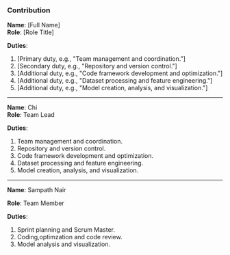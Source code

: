### Contribution 

**Name**: [Full Name]  
**Role**: [Role Title]  

**Duties**:
1. [Primary duty, e.g., "Team management and coordination."]
2. [Secondary duty, e.g., "Repository and version control."]
3. [Additional duty, e.g., "Code framework development and optimization."]
4. [Additional duty, e.g., "Dataset processing and feature engineering."]
5. [Additional duty, e.g., "Model creation, analysis, and visualization."]

---

**Name**: Chi  
**Role**: Team Lead  

**Duties**:
1. Team management and coordination.  
2. Repository and version control.  
3. Code framework development and optimization.  
4. Dataset processing and feature engineering.  
5. Model creation, analysis, and visualization.

---

**Name**: Sampath Nair 

**Role**: Team Member  

**Duties**:
1. Sprint planning and Scrum Master.  
2. Coding,optimzation and code review.  
3. Model analysis and visualization.  
 

